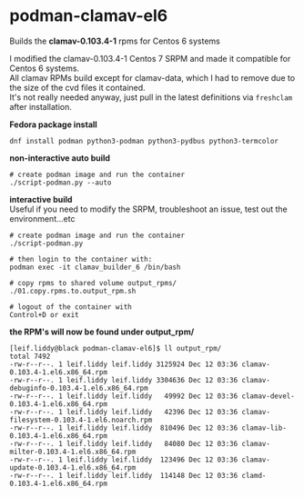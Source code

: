 # podman-clamav-el6

Builds the **clamav-0.103.4-1** rpms for Centos 6 systems

I modified the clamav-0.103.4-1 Centos 7 SRPM and made it compatible for Centos 6 systems.  
All clamav RPMs build except for clamav-data, which I had to remove due to the size of the cvd files it contained.  
It's not really needed anyway, just pull in the latest definitions via ```freshclam``` after installation.

**Fedora package install**
```
dnf install podman python3-podman python3-pydbus python3-termcolor
```

**non-interactive auto build**
```
# create podman image and run the container
./script-podman.py --auto
```

**interactive build**  
Useful if you need to modify the SRPM, troubleshoot an issue, test out the environment...etc
```
# create podman image and run the container
./script-podman.py

# then login to the container with:
podman exec -it clamav_builder_6 /bin/bash

# copy rpms to shared volume output_rpms/
./01.copy.rpms.to.output_rpm.sh

# logout of the container with 
Control+D or exit
```

**the RPM's will now be found under output_rpm/**
```
[leif.liddy@black podman-clamav-el6]$ ll output_rpm/
total 7492
-rw-r--r--. 1 leif.liddy leif.liddy 3125924 Dec 12 03:36 clamav-0.103.4-1.el6.x86_64.rpm
-rw-r--r--. 1 leif.liddy leif.liddy 3304636 Dec 12 03:36 clamav-debuginfo-0.103.4-1.el6.x86_64.rpm
-rw-r--r--. 1 leif.liddy leif.liddy   49992 Dec 12 03:36 clamav-devel-0.103.4-1.el6.x86_64.rpm
-rw-r--r--. 1 leif.liddy leif.liddy   42396 Dec 12 03:36 clamav-filesystem-0.103.4-1.el6.noarch.rpm
-rw-r--r--. 1 leif.liddy leif.liddy  810496 Dec 12 03:36 clamav-lib-0.103.4-1.el6.x86_64.rpm
-rw-r--r--. 1 leif.liddy leif.liddy   84080 Dec 12 03:36 clamav-milter-0.103.4-1.el6.x86_64.rpm
-rw-r--r--. 1 leif.liddy leif.liddy  123496 Dec 12 03:36 clamav-update-0.103.4-1.el6.x86_64.rpm
-rw-r--r--. 1 leif.liddy leif.liddy  114148 Dec 12 03:36 clamd-0.103.4-1.el6.x86_64.rpm
```
